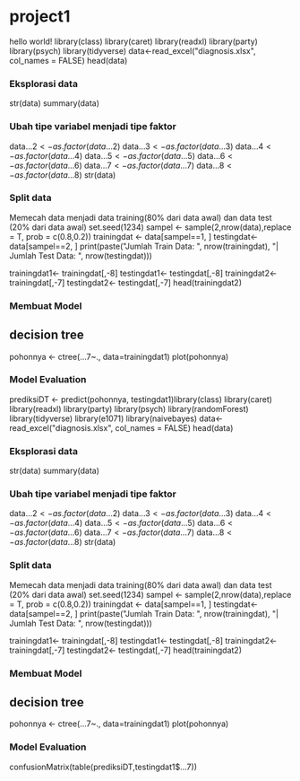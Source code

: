 # project1

hello world!
library(class)
library(caret)
library(readxl)
library(party)
library(psych)
library(tidyverse)
data<-read_excel("diagnosis.xlsx", col_names = FALSE)
head(data)
### Eksplorasi data
str(data)
summary(data)

### Ubah tipe variabel menjadi tipe faktor
data$...2 <- as.factor(data$...2)
data$...3 <- as.factor(data$...3)
data$...4 <- as.factor(data$...4)
data$...5 <- as.factor(data$...5)
data$...6 <- as.factor(data$...6)
data$...7 <- as.factor(data$...7)
data$...8 <- as.factor(data$...8)
str(data)


### Split data
Memecah data menjadi data training(80% dari data awal) dan data test (20% dari data awal)
set.seed(1234)
sampel <- sample(2,nrow(data),replace = T, prob = c(0.8,0.2))
trainingdat <- data[sampel==1, ]
testingdat<- data[sampel==2, ]
print(paste("Jumlah Train Data: ", nrow(trainingdat), "| Jumlah Test Data: ", nrow(testingdat)))

trainingdat1<- trainingdat[,-8]
testingdat1<- testingdat[,-8]
trainingdat2<- trainingdat[,-7]
testingdat2<- testingdat[,-7]
head(trainingdat2)

### Membuat Model
## decision tree
pohonnya <- ctree(...7~., data=trainingdat1)
plot(pohonnya)

### Model Evaluation
prediksiDT <- predict(pohonnya, testingdat1)library(class)
library(caret)
library(readxl)
library(party)
library(psych)
library(randomForest)
library(tidyverse)
library(e1071)
library(naivebayes)
data<-read_excel("diagnosis.xlsx", col_names = FALSE)
head(data)
### Eksplorasi data
str(data)
summary(data)

### Ubah tipe variabel menjadi tipe faktor
data$...2 <- as.factor(data$...2)
data$...3 <- as.factor(data$...3)
data$...4 <- as.factor(data$...4)
data$...5 <- as.factor(data$...5)
data$...6 <- as.factor(data$...6)
data$...7 <- as.factor(data$...7)
data$...8 <- as.factor(data$...8)
str(data)


### Split data
Memecah data menjadi data training(80% dari data awal) dan data test (20% dari data awal)
set.seed(1234)
sampel <- sample(2,nrow(data),replace = T, prob = c(0.8,0.2))
trainingdat <- data[sampel==1, ]
testingdat<- data[sampel==2, ]
print(paste("Jumlah Train Data: ", nrow(trainingdat), "| Jumlah Test Data: ", nrow(testingdat)))

trainingdat1<- trainingdat[,-8]
testingdat1<- testingdat[,-8]
trainingdat2<- trainingdat[,-7]
testingdat2<- testingdat[,-7]
head(trainingdat2)

### Membuat Model
## decision tree
pohonnya <- ctree(...7~., data=trainingdat1)
plot(pohonnya)

### Model Evaluation
confusionMatrix(table(prediksiDT,testingdat1$...7))

